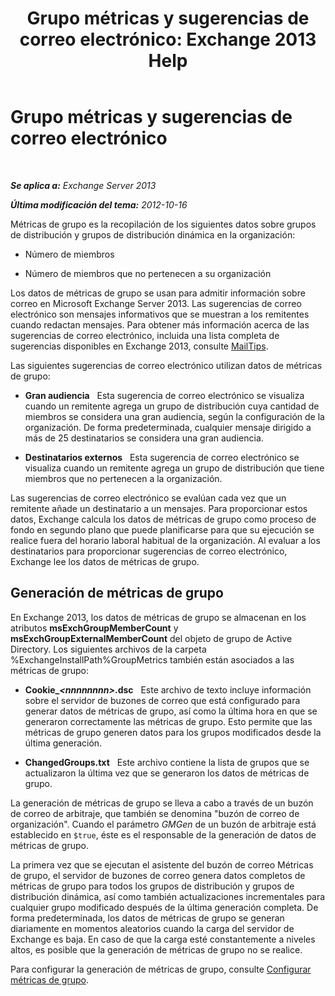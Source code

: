 ﻿---
title: 'Grupo métricas y sugerencias de correo electrónico: Exchange 2013 Help'
TOCTitle: Grupo métricas y sugerencias de correo electrónico
ms:assetid: 74a55072-4ba9-45bb-a18f-41afbf3de30b
ms:mtpsurl: https://technet.microsoft.com/es-es/library/JJ674302(v=EXCHG.150)
ms:contentKeyID: 49895717
ms.date: 05/22/2018
mtps_version: v=EXCHG.150
ms.translationtype: MT
---

# Grupo métricas y sugerencias de correo electrónico

 

_**Se aplica a:** Exchange Server 2013_

_**Última modificación del tema:** 2012-10-16_

Métricas de grupo es la recopilación de los siguientes datos sobre grupos de distribución y grupos de distribución dinámica en la organización:

  - Número de miembros

  - Número de miembros que no pertenecen a su organización

Los datos de métricas de grupo se usan para admitir información sobre correo en Microsoft Exchange Server 2013. Las sugerencias de correo electrónico son mensajes informativos que se muestran a los remitentes cuando redactan mensajes. Para obtener más información acerca de las sugerencias de correo electrónico, incluida una lista completa de sugerencias disponibles en Exchange 2013, consulte [MailTips](mailtips-exchange-2013-help.md).

Las siguientes sugerencias de correo electrónico utilizan datos de métricas de grupo:

  - **Gran audiencia**   Esta sugerencia de correo electrónico se visualiza cuando un remitente agrega un grupo de distribución cuya cantidad de miembros se considera una gran audiencia, según la configuración de la organización. De forma predeterminada, cualquier mensaje dirigido a más de 25 destinatarios se considera una gran audiencia.

  - **Destinatarios externos**   Esta sugerencia de correo electrónico se visualiza cuando un remitente agrega un grupo de distribución que tiene miembros que no pertenecen a la organización.

Las sugerencias de correo electrónico se evalúan cada vez que un remitente añade un destinatario a un mensajes. Para proporcionar estos datos, Exchange calcula los datos de métricas de grupo como proceso de fondo en segundo plano que puede planificarse para que su ejecución se realice fuera del horario laboral habitual de la organización. Al evaluar a los destinatarios para proporcionar sugerencias de correo electrónico, Exchange lee los datos de métricas de grupo.

## Generación de métricas de grupo

En Exchange 2013, los datos de métricas de grupo se almacenan en los atributos **msExchGroupMemberCount** y **msExchGroupExternalMemberCount** del objeto de grupo de Active Directory. Los siguientes archivos de la carpeta %ExchangeInstallPath%GroupMetrics también están asociados a las métricas de grupo:

  - **Cookie\_*\<nnnnnnnn\>*.dsc**   Este archivo de texto incluye información sobre el servidor de buzones de correo que está configurado para generar datos de métricas de grupo, así como la última hora en que se generaron correctamente las métricas de grupo. Esto permite que las métricas de grupo generen datos para los grupos modificados desde la última generación.

  - **ChangedGroups.txt**   Este archivo contiene la lista de grupos que se actualizaron la última vez que se generaron los datos de métricas de grupo.

La generación de métricas de grupo se lleva a cabo a través de un buzón de correo de arbitraje, que también se denomina "buzón de correo de organización". Cuando el parámetro *GMGen* de un buzón de arbitraje está establecido en `$true`, éste es el responsable de la generación de datos de métricas de grupo.

La primera vez que se ejecutan el asistente del buzón de correo Métricas de grupo, el servidor de buzones de correo genera datos completos de métricas de grupo para todos los grupos de distribución y grupos de distribución dinámica, así como también actualizaciones incrementales para cualquier grupo modificado después de la última generación completa. De forma predeterminada, los datos de métricas de grupo se generan diariamente en momentos aleatorios cuando la carga del servidor de Exchange es baja. En caso de que la carga esté constantemente a niveles altos, es posible que la generación de métricas de grupo no se realice.

Para configurar la generación de métricas de grupo, consulte [Configurar métricas de grupo](configure-group-metrics-exchange-2013-help.md).

